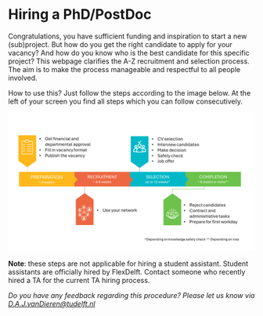 # Hiring a PhD/PostDoc

Congratulations, you have sufficient funding and inspiration to start a new (sub)project. But how do you get the right candidate to apply for your vacancy? And how do you know who is the best candidate for this specific project? This webpage clarifies the A-Z recruitment and selection process. The aim is to make the process manageable and respectful to all people involved. 

How to use this? Just follow the steps according to the image below. At the left of your screen you find all steps which you can follow consecutively.

![The steps of the hiring procedure](../PhDPostDocs/Appendices/OverviewImage.png)

**Note**: these steps are not applicable for hiring a student assistant. Student assistants are officially hired by FlexDelft. Contact someone who recently hired a TA for the current TA hiring process. 

*Do you have any feedback regarding this procedure? Please let us know via D.A.J.vanDieren@tudelft.nl*
